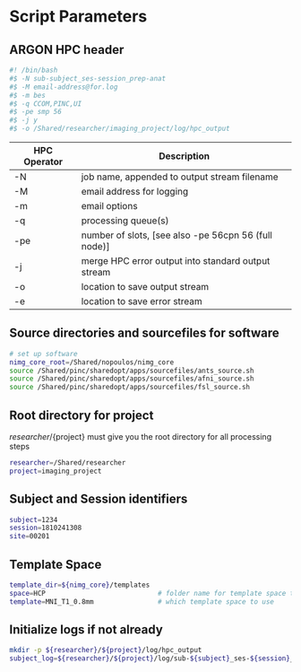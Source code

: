 # Script Parameters
## ARGON HPC header
```bash
#! /bin/bash
#$ -N sub-subject_ses-session_prep-anat
#$ -M email-address@for.log
#$ -m bes
#$ -q CCOM,PINC,UI
#$ -pe smp 56
#$ -j y
#$ -o /Shared/researcher/imaging_project/log/hpc_output
```
| HPC Operator | Description |  
|---|---|  
| -N | job name, appended to output stream filename |  
| -M | email address for logging |  
| -m | email options |  
| -q | processing queue(s) |  
| -pe | number of slots, [see also -pe 56cpn 56 (full node)] |  
| -j | merge HPC error output into standard output stream |  
| -o | location to save output stream |  
| -e | location to save error stream |  
## Source directories and sourcefiles for software
```bash
# set up software
nimg_core_root=/Shared/nopoulos/nimg_core
source /Shared/pinc/sharedopt/apps/sourcefiles/ants_source.sh
source /Shared/pinc/sharedopt/apps/sourcefiles/afni_source.sh
source /Shared/pinc/sharedopt/apps/sourcefiles/fsl_source.sh
```
## Root directory for project
${researcher}/${project} must give you the root directory for all processing steps
```bash
researcher=/Shared/researcher
project=imaging_project
```
## Subject and Session identifiers
```bash
subject=1234
session=1810241308
site=00201
```
## Template Space
```bash
template_dir=${nimg_core}/templates
space=HCP                            # folder name for template space to use
template=MNI_T1_0.8mm                # which template space to use
```
## Initialize logs if not already
```bash
mkdir -p ${researcher}/${project}/log/hpc_output
subject_log=${researcher}/${project}/log/sub-${subject}_ses-${session}_site-${site}
```
